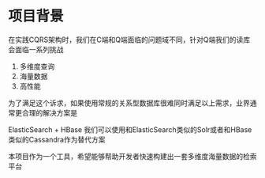 # 项目背景
在实践CQRS架构时，我们在C端和Q端面临的问题域不同，针对Q端我们的读库会面临一系列挑战
1. 多维度查询
2. 海量数据
3. 高性能

为了满足这个诉求，如果使用常规的关系型数据库很难同时满足以上需求，业界通常更合理的解决方案是

ElasticSearch + HBase
我们可以使用和ElasticSearch类似的Solr或者和HBase类似的Cassandra作为替代方案

本项目作为一个工具，希望能够帮助开发者快速构建出一套多维度海量数据的检索平台